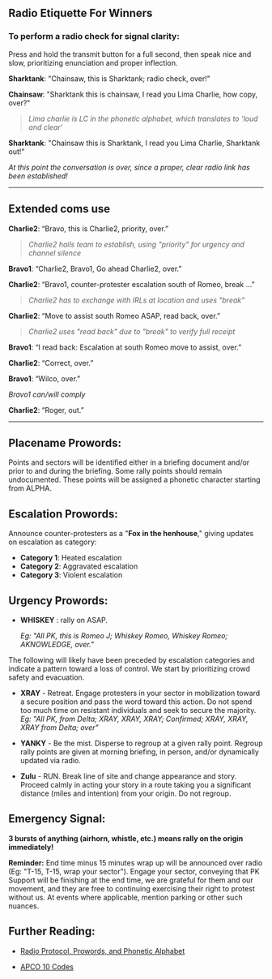 ## Radio Etiquette For Winners

### To perform a radio check for signal clarity:

Press and hold the transmit button for a full second, then speak nice and slow, prioritizing enunciation and proper inflection.

**Sharktank**: "Chainsaw, this is Sharktank; radio check, over!"    

**Chainsaw**: "Sharktank this is chainsaw, I read you Lima Charlie, how copy, over?" 
> *Lima charlie is LC in the phonetic alphabet, which translates to 'loud and clear'*

**Sharktank**: "Chainsaw this is Sharktank, I read you Lima Charlie, Sharktank out!" 

*At this point the conversation is over, since a proper, clear radio link has been established!*

___

## Extended coms use

**Charlie2**: “Bravo, this is Charlie2, priority, over.”
> *Charlie2 hails team to establish, using "priority" for urgency and channel silence*

**Bravo1**: “Charlie2, Bravo1, Go ahead Charlie2, over.”

**Charlie2**: “Bravo1, counter-protester escalation south of Romeo, break …”
> *Charlie2 has to exchange with IRLs at location and uses "break"*

**Charlie2**: “Move to assist south Romeo ASAP, read back, over.”
>*Charlie2 uses "read back" due to "break" to verify full receipt*

**Bravo1**: “I read back: Escalation at south Romeo move to assist, over.”

**Charlie2**: “Correct, over.”

**Bravo1**: “Wilco, over.”

*Bravo1 can/will comply*

**Charlie2**: “Roger, out.”

___

## Placename Prowords:

Points and sectors will be identified either in a briefing document and/or prior to and during the briefing. Some rally points should remain undocumented. These points will be assigned a phonetic character starting from ALPHA.

## Escalation Prowords:

Announce counter-protesters as a "**Fox in the henhouse**," giving updates on escalation as category:

- **Category 1**: Heated escalation
- **Category 2**: Aggravated escalation
- **Category 3**: Violent escalation

## Urgency Prowords:

- **WHISKEY** <placename>: rally on <placename> ASAP.

     *Eg: "All PK, this is Romeo J; Whiskey Romeo, Whiskey Romeo; AKNOWLEDGE, over."*

The following will likely have been preceded by escalation categories and indicate a pattern toward a loss of control. We start by prioritizing crowd safety and evacuation.

- **XRAY** - Retreat. Engage protesters in your sector in mobilization toward a secure position and pass the word toward this action. Do not spend too much time on resistant individuals and seek to secure the majority. 
    *Eg: "All PK, from Delta; XRAY, XRAY, XRAY; Confirmed; XRAY, XRAY, XRAY from Delta; over"*

- **YANKY** - Be the mist. Disperse to regroup at a given rally point. Regroup rally points are given at morning briefing, in person, and/or dynamically updated via radio.

- **Zulu** - RUN. Break line of site and change appearance and story. Proceed calmly in acting your story in a route taking you a significant distance (miles and intention) from your origin. Do not regroup.

## Emergency Signal:

**3 bursts of anything (airhorn, whistle, etc.) means rally on the origin immediately!**

**Reminder:** End time minus 15 minutes wrap up will be announced over radio (Eg: "T-15, T-15, wrap your sector"). Engage your sector, conveying that PK Support will be finishing at the end time, we are grateful for them and our movement, and they are free to continuing exercising their right to protest without us. At events where applicable, mention parking or other such nuances.

## Further Reading:

- [Radio Protocol, Prowords, and Phonetic Alphabet](https://militaryalphabet.net/military-radio-communication-tips-and-tactics/)

- [APCO 10 Codes](https://wiki.radioreference.com/index.php/Expanded_APCO_10_Codes)